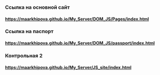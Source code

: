 ### Ссылка на основной сайт ###
#### https://maarkhipova.github.io/My_Server/DOM_JS/Pages/index.html ####
### Ссылка на паспорт ###
#### https://maarkhipova.github.io/My_Server/DOM_JS/passport/index.html ####
### Контрольная 2 ###
#### https://maarkhipova.github.io/My_Server/JS_site/index.html ####
